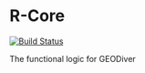 # R-Core
[![Build Status](https://travis-ci.org/GeoDiver/R-Core.svg?branch=master)](https://travis-ci.org/GeoDiver/R-Core)

The functional logic for GEODiver
